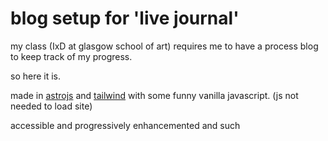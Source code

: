 # blog setup for 'live journal'

my class (IxD at glasgow school of art) requires me to have a process blog to keep track of my progress.

so here it is.

made in [astrojs](https://astro.build/) and [tailwind](https://tailwindcss.com/) with some funny vanilla javascript. (js not needed to load site)

accessible and progressively enhancemented and such
